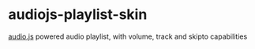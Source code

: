 audiojs-playlist-skin
=====================

<a href="https://github.com/kolber/audiojs">audio.js</a> powered audio playlist, with volume, track and skipto capabilities
